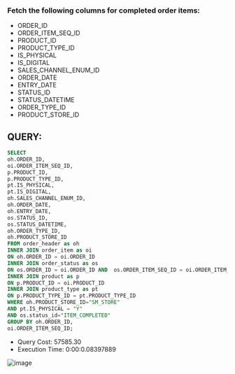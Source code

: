 
### Fetch the following columns for completed order items:

- ORDER_ID
- ORDER_ITEM_SEQ_ID
- PRODUCT_ID
- PRODUCT_TYPE_ID
- IS_PHYSICAL
- IS_DIGITAL
- SALES_CHANNEL_ENUM_ID
- ORDER_DATE
- ENTRY_DATE
- STATUS_ID
- STATUS_DATETIME
- ORDER_TYPE_ID
- PRODUCT_STORE_ID

## QUERY:


```sql
SELECT
oh.ORDER_ID,
oi.ORDER_ITEM_SEQ_ID,
p.PRODUCT_ID,
p.PRODUCT_TYPE_ID,
pt.IS_PHYSICAL,
pt.IS_DIGITAL,
oh.SALES_CHANNEL_ENUM_ID,
oh.ORDER_DATE,
oh.ENTRY_DATE,
os.STATUS_ID,
os.STATUS_DATETIME,
oh.ORDER_TYPE_ID,
oh.PRODUCT_STORE_ID
FROM order_header as oh
INNER JOIN order_item as oi
ON oh.ORDER_ID = oi.ORDER_ID
INNER JOIN order_status as os
ON os.ORDER_ID = oi.ORDER_ID AND  os.ORDER_ITEM_SEQ_ID = oi.ORDER_ITEM_SEQ_ID
INNER JOIN product as p
ON p.PRODUCT_ID = oi.PRODUCT_ID
INNER JOIN product_type as pt
ON p.PRODUCT_TYPE_ID = pt.PRODUCT_TYPE_ID
WHERE oh.PRODUCT_STORE_ID="SM_STORE"
AND pt.IS_PHYSICAL = "Y"
AND os.status_id="ITEM_COMPLETED"
GROUP BY oh.ORDER_ID,
oi.ORDER_ITEM_SEQ_ID;
```

- Query Cost: 57585.30
- Execution Time: 0:00:0.08397889


![image](https://github.com/coder-1304/Training-Assignment/assets/121802518/343ac70c-059b-4260-9361-14d2a5510c69)

